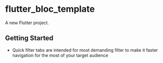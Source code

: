 # flutter_bloc_template

A new Flutter project.

## Getting Started

- Quick filter tabs are intended for most demanding filter to make it faster navigation for the most of your target audience